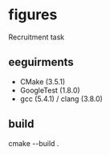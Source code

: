 # figures
Recruitment task

## eeguirments

* CMake (3.5.1)
* GoogleTest (1.8.0)
* gcc (5.4.1) / clang (3.8.0)

## build

cmake --build .